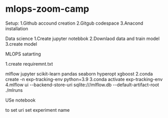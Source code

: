 # mlops-zoom-camp


Setup:
1.Github accound creation
2.Gitgub codespace
3.Anacond installation

Data science
1.Create jupyter notebbok
2.Downlaod data and train model
3.create model

MLOPS satarting

1.create requiremnt.txt

mlflow
jupyter
scikit-learn
pandas
seaborn
hyperopt
xgboost
2.conda create -n exp-tracking-env python=3.9
3.conda activate exp-tracking-env
4.mlflow ui --backend-store-uri sqlite:///mlflow.db --default-artifact-root ./mlruns



USe notebook

to set uri 
set experiment name 
